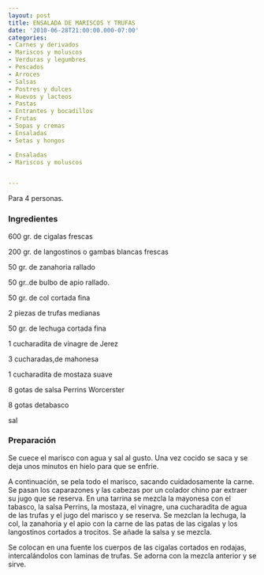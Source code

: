 ```yaml
---
layout: post
title: ENSALADA DE MARISCOS Y TRUFAS
date: '2010-06-28T21:00:00.000-07:00'
categories:
- Carnes y derivados
- Mariscos y moluscos
- Verduras y legumbres
- Pescados
- Arroces
- Salsas
- Postres y dulces
- Huevos y lacteos
- Pastas
- Entrantes y bocadillos
- Frutas
- Sopas y cremas
- Ensaladas
- Setas y hongos

- Ensaladas
- Mariscos y moluscos


---
```


Para 4 personas.

<h3>Ingredientes</h3>

600 gr. de cigalas frescas

200 gr. de langostinos o gambas blancas frescas

50 gr. de zanahoria rallado

50 gr..de bulbo de apio rallado.

50 gr. de col cortada fina

2 piezas de trufas medianas

50 gr. de lechuga cortada fina

1 cucharadita de vinagre de Jerez

3 cucharadas,de mahonesa

1 cucharadita de mostaza suave

8 gotas de salsa Perrins Worcerster

8 gotas detabasco

sal

<h3>Preparación</h3>

Se cuece el marisco con agua y sal al gusto. Una vez cocido se saca y se deja unos minutos en hielo para que se enfríe.

A continuación, se pela todo el marisco, sacando cuidadosamente la carne. Se pasan los caparazones y las cabezas por un colador chino par extraer su jugo que se reserva. En una tarrina se mezcla la mayonesa con el tabasco, la salsa Perrins, la mostaza, el vinagre, una cucharadita de agua de las trufas y el jugo del marisco y se reserva. Se mezclan la lechuga, la col, la zanahoria y el apio con la carne de las patas de las cigalas y los langostinos cortados a trocitos. Se añade la salsa y se mezcla.

Se colocan en una fuente los cuerpos de las cigalas cortados en rodajas, intercalándolos con laminas de trufas. Se adorna con la mezcla anterior y se sirve.

